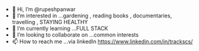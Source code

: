 - 👋 Hi, I’m @rupeshpanwar
- 👀 I’m interested in ...gardening , reading books , documentaries, travelling , STAYING HEALTHY
- 🌱 I’m currently learning ...FULL STACK
- 💞️ I’m looking to collaborate on ...common interests
- 📫 How to reach me ...via linkedIn https://www.linkedin.com/in/trackscs/

<!---
rupeshpanwar/rupeshpanwar is a ✨ special ✨ repository because its `README.md` (this file) appears on your GitHub profile.
You can click the Preview link to take a look at your changes.
--->
